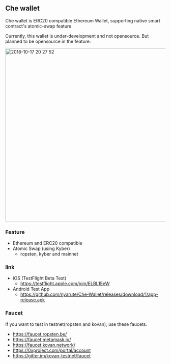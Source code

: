 ## Che wallet

Che wallet is ERC20 compatible Ethereum Wallet, supporting native smart contract's atomic-swap feature.

Currently, this wallet is under-development and not opensource. But planned to be opensource in the feature.

<img width="544" alt="2018-10-17 20 27 52" src="https://user-images.githubusercontent.com/42920830/47083343-3fd36980-d24b-11e8-955d-fea95ce5cd62.png">

### Feature

- Ethereum and ERC20 compatible
- Atomic Swap (using Kyber)
  - ropsten, kyber and mainnet

### link

- iOS (TestFlight Beta Test)
  - https://testflight.apple.com/join/ELBL1EeW
- Android Test App
  - https://github.com/nyarute/Che-Wallet/releases/download/1/app-release.apk
  
### Faucet 

If you want to test in testnet(ropsten and kovan), use these faucets.

- https://faucet.ropsten.be/
- https://faucet.metamask.io/
- https://faucet.kovan.network/
- https://0xproject.com/portal/account
- https://gitter.im/kovan-testnet/faucet
